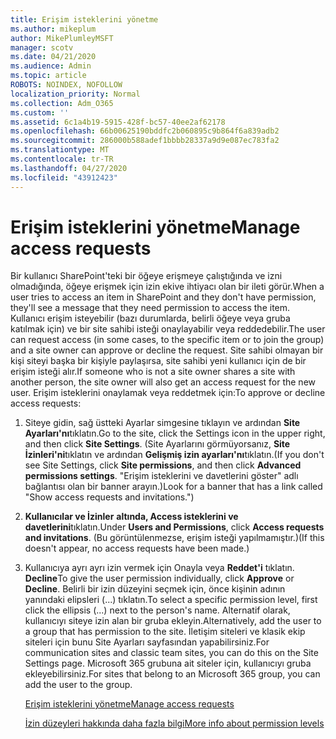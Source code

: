 ```yaml
---
title: Erişim isteklerini yönetme
ms.author: mikeplum
author: MikePlumleyMSFT
manager: scotv
ms.date: 04/21/2020
ms.audience: Admin
ms.topic: article
ROBOTS: NOINDEX, NOFOLLOW
localization_priority: Normal
ms.collection: Adm_O365
ms.custom: ''
ms.assetid: 6c1a4b19-5915-428f-bc57-40ee2af62178
ms.openlocfilehash: 66b00625190bddfc2b060895c9b864f6a839adb2
ms.sourcegitcommit: 286000b588adef1bbbb28337a9d9e087ec783fa2
ms.translationtype: MT
ms.contentlocale: tr-TR
ms.lasthandoff: 04/27/2020
ms.locfileid: "43912423"
---
```

# <a name="manage-access-requests"></a><span data-ttu-id="e1c37-102">Erişim isteklerini yönetme</span><span class="sxs-lookup"><span data-stu-id="e1c37-102">Manage access requests</span></span>

<span data-ttu-id="e1c37-103">Bir kullanıcı SharePoint'teki bir öğeye erişmeye çalıştığında ve izni olmadığında, öğeye erişmek için izin ekive ihtiyacı olan bir ileti görür.</span><span class="sxs-lookup"><span data-stu-id="e1c37-103">When a user tries to access an item in SharePoint and they don't have permission, they'll see a message that they need permission to access the item.</span></span> <span data-ttu-id="e1c37-104">Kullanıcı erişim isteyebilir (bazı durumlarda, belirli öğeye veya gruba katılmak için) ve bir site sahibi isteği onaylayabilir veya reddedebilir.</span><span class="sxs-lookup"><span data-stu-id="e1c37-104">The user can request access (in some cases, to the specific item or to join the group) and a site owner can approve or decline the request.</span></span> <span data-ttu-id="e1c37-105">Site sahibi olmayan bir kişi siteyi başka bir kişiyle paylaşırsa, site sahibi yeni kullanıcı için de bir erişim isteği alır.</span><span class="sxs-lookup"><span data-stu-id="e1c37-105">If someone who is not a site owner shares a site with another person, the site owner will also get an access request for the new user.</span></span> <span data-ttu-id="e1c37-106">Erişim isteklerini onaylamak veya reddetmek için:</span><span class="sxs-lookup"><span data-stu-id="e1c37-106">To approve or decline access requests:</span></span>
  
1. <span data-ttu-id="e1c37-107">Siteye gidin, sağ üstteki Ayarlar simgesine tıklayın ve ardından **Site Ayarları'nı**tıklatın.</span><span class="sxs-lookup"><span data-stu-id="e1c37-107">Go to the site, click the Settings icon in the upper right, and then click **Site Settings**.</span></span> <span data-ttu-id="e1c37-108">(Site Ayarlarını görmüyorsanız, **Site İzinleri'ni**tıklatın ve ardından **Gelişmiş izin ayarları'nı**tıklatın.</span><span class="sxs-lookup"><span data-stu-id="e1c37-108">(If you don't see Site Settings, click **Site permissions**, and then click **Advanced permissions settings**.</span></span> <span data-ttu-id="e1c37-109">"Erişim isteklerini ve davetlerini göster" adlı bağlantısı olan bir banner arayın.)</span><span class="sxs-lookup"><span data-stu-id="e1c37-109">Look for a banner that has a link called "Show access requests and invitations.")</span></span>
    
2. <span data-ttu-id="e1c37-110">**Kullanıcılar ve İzinler** **altında, Access isteklerini ve davetlerini**tıklatın.</span><span class="sxs-lookup"><span data-stu-id="e1c37-110">Under **Users and Permissions**, click **Access requests and invitations**.</span></span> <span data-ttu-id="e1c37-111">(Bu görüntülenmezse, erişim isteği yapılmamıştır.)</span><span class="sxs-lookup"><span data-stu-id="e1c37-111">(If this doesn't appear, no access requests have been made.)</span></span>
    
3. <span data-ttu-id="e1c37-112">Kullanıcıya ayrı ayrı izin vermek için Onayla veya **Reddet'i** tıklatın. **Decline**</span><span class="sxs-lookup"><span data-stu-id="e1c37-112">To give the user permission individually, click **Approve** or **Decline**.</span></span> <span data-ttu-id="e1c37-113">Belirli bir izin düzeyini seçmek için, önce kişinin adının yanındaki elipsleri (...) tıklatın.</span><span class="sxs-lookup"><span data-stu-id="e1c37-113">To select a specific permission level, first click the ellipsis (...) next to the person's name.</span></span> <span data-ttu-id="e1c37-114">Alternatif olarak, kullanıcıyı siteye izin alan bir gruba ekleyin.</span><span class="sxs-lookup"><span data-stu-id="e1c37-114">Alternatively, add the user to a group that has permission to the site.</span></span> <span data-ttu-id="e1c37-115">İletişim siteleri ve klasik ekip siteleri için bunu Site Ayarları sayfasından yapabilirsiniz.</span><span class="sxs-lookup"><span data-stu-id="e1c37-115">For communication sites and classic team sites, you can do this on the Site Settings page.</span></span> <span data-ttu-id="e1c37-116">Microsoft 365 grubuna ait siteler için, kullanıcıyı gruba ekleyebilirsiniz.</span><span class="sxs-lookup"><span data-stu-id="e1c37-116">For sites that belong to an Microsoft 365 group, you can add the user to the group.</span></span>
    
    [<span data-ttu-id="e1c37-117">Erişim isteklerini yönetme</span><span class="sxs-lookup"><span data-stu-id="e1c37-117">Manage access requests </span></span>](https://go.microsoft.com/fwlink/?linkid=2008747)
    
    [<span data-ttu-id="e1c37-118">İzin düzeyleri hakkında daha fazla bilgi</span><span class="sxs-lookup"><span data-stu-id="e1c37-118">More info about permission levels</span></span>](https://go.microsoft.com/fwlink/?linkid=867071)
    

